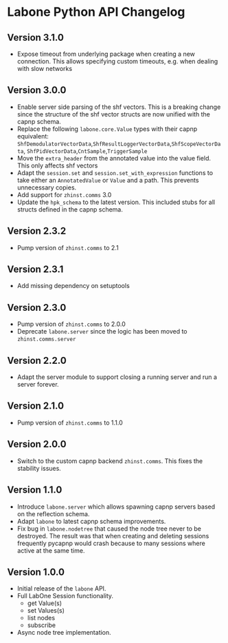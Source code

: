 # Labone Python API Changelog

## Version 3.1.0
* Expose timeout from underlying package when creating a new connection. 
  This allows specifying custom timeouts, e.g. when dealing with slow networks

## Version 3.0.0

* Enable server side parsing of the shf vectors. This is a breaking change since
the structure of the shf vector structs are now unified with the capnp schema.
* Replace the following `labone.core.Value` types with their capnp equivalent:
  `ShfDemodulatorVectorData`,`ShfResultLoggerVectorData`,`ShfScopeVectorData`,
  `ShfPidVectorData`,`CntSample`,`TriggerSample`
* Move the `extra_header` from the annotated value into the value field. This only affects 
shf vectors
* Adapt the `session.set` and `session.set_with_expression` functions to take either
an `AnnotatedValue` or `Value` and a path. This prevents unnecessary copies.
* Add support for `zhinst.comms` 3.0
* Update the `hpk_schema` to the latest version. This included stubs for all structs
defined in the capnp schema.

## Version 2.3.2
* Pump version of `zhinst.comms` to 2.1

## Version 2.3.1
* Add missing dependency on setuptools

## Version 2.3.0
* Pump version of `zhinst.comms` to 2.0.0
* Deprecate `labone.server` since the logic has been moved to `zhinst.comms.server`

## Version 2.2.0
* Adapt the server module to support closing a running server and run a server
  forever.

## Version 2.1.0
* Pump version of `zhinst.comms` to 1.1.0

## Version 2.0.0

* Switch to the custom capnp backend `zhinst.comms`. This fixes the stability issues.

## Version 1.1.0

* Introduce `labone.server` which allows spawning capnp servers based on the
  reflection schema.
* Adapt `labone` to latest capnp schema improvements.
* Fix bug in `labone.nodetree` that caused the node tree never to be destroyed.
    The result was that when creating and deleting sessions frequently pycapnp
    would crash because to many sessions where active at the same time.

## Version 1.0.0

* Initial release of the `labone` API.
* Full LabOne Session functionality.
    * get Value(s)
    * set Values(s)
    * list nodes
    * subscribe
* Async node tree implementation.